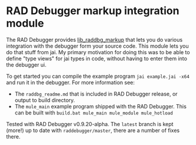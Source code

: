 # RAD Debugger markup integration module

The RAD Debugger provides [lib_raddbg_markup](https://github.com/EpicGamesExt/raddebugger/blob/master/src/lib_raddbg_markup/raddbg_markup.h) that lets you do various integration with the debugger form your source code. This module lets you do that stuff from jai. My primary motivation for doing this was to be able to define "type views" for jai types in code, without having to enter them into the debugger ui.

To get started you can compile the example program `jai example.jai -x64` and run it in the debugger. For more information see:
- The `raddbg_readme.md` that is included in RAD Debugger release, or output to build directory.
- The `mule_main` example program shipped with the RAD Debugger. This can be built with `build.bat mule_main mule_module mule_hotload`

Tested with RAD Debugger v0.9.20-alpha. The `latest` branch is kept (more!) up to date with `raddebugger/master`, there are a number of fixes there.
